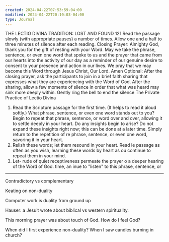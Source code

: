 ```yaml
---
created: 2024-04-22T07:53:59-04:00
modified: 2024-04-22T20:10:03-04:00
type: Journal
---
```


THE LECTIO DIVINA TRADITION: LOST AND FOUND
121
Read the passage slowly (with appropriate pauses) a number of times.
Allow one and a half to three minutes of silence after each reading.
Closing Prayer: Almighty God, thank you for the gift of resting with your Word. May we take the phrase, sentence, or even one word that spoke to us and the prayer that came from our hearts into the activity of our day as a reminder of our genuine desire to consent to your presence and action in our lives.
We pray that we may become this Word through Jesus Christ, Our Lord. Amen
Optional: After the closing prayer, ask the participants to join in a brief faith sharing that expresses what they are experiencing with the Word of God. After the sharing, allow a few moments of silence in order that what was heard may sink more deeply within.
Gently ring the bell to end the silence
The Private Practice of Lectio Divina
1. Read the Scripture passage for the first time. (It helps to read it aloud softly.) What phrase, sentence, or even one word stands out to you? Begin to repeat that phrase, sentence, or word over and over, allowing it to settle deeply in your heart. Do any insights begin to arise? Do not expand these insights right now; this can be done at a later time. Simply return to the repetition of re phrase, sentence, or even one word, savoring it in your heart.
2. Relish these words; let them resound in your heart. Read le passage as often as you wish, learning these words by heart as ou continue to repeat them in your mind.
3. Let-
rude of quiet receptiveness permeate the prayer o a deeper hearing of the Word of God.
time, an
inue to "listen" to this phrase, sentence, or

---

Contradictory vs complementary

Keating on non-duality

Computer work is duality from ground up

Hauser: a Jesuit wrote about biblical vs western spirituality. 

This morning prayer was about touch of God.  How do I feel God?

When did I first experience non-duality? When I saw candles burning in church?
